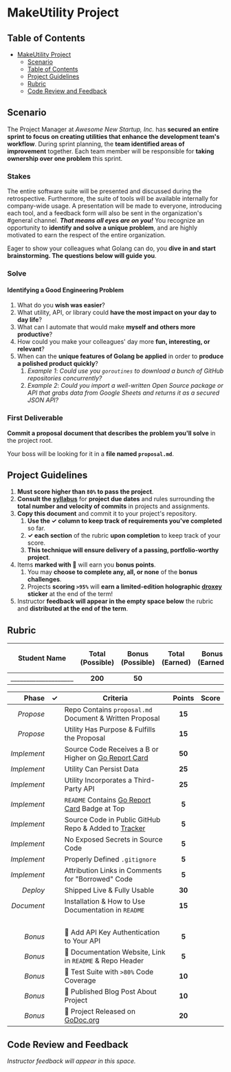 # MakeUtility Project

## Table of Contents

- [MakeUtility Project](#makeutility-project)
  - [Scenario](#scenario)
  - [Table of Contents](#table-of-contents)
  - [Project Guidelines](#project-guidelines)
  - [Rubric](#rubric)
  - [Code Review and Feedback](#code-review-and-feedback)

## Scenario

The Project Manager at _Awesome New Startup, Inc._ has **secured an entire sprint to focus on creating utilities that enhance the development team's workflow**. During sprint planning, the **team identified areas of improvement** together. Each team member will be responsible for **taking ownership over one problem** this sprint. 

### Stakes

The entire software suite will be presented and discussed during the retrospective. Furthermore, the suite of tools will be available internally for company-wide usage. A presentation will be made to everyone, introducing each tool, and a feedback form will also be sent in the organization's #general channel. **_That means all eyes are on you!_** You recognize an opportunity to **identify and solve a unique problem**, and are highly motivated to earn the respect of the entire organization. 

Eager to show your colleagues what Golang can do, you **dive in and start brainstorming. The questions below will guide you**.

### Solve 

#### Identifying a Good Engineering Problem

1. What do you **wish was easier**?
1. What utility, API, or library could **have the most impact on your day to day life**?
1. What can I automate that would make **myself and others more productive**?
1. How could you make your colleagues' day more **fun, interesting, or relevant**?
1. When can the **unique features of Golang be applied** in order to **produce a polished product quickly**?
    1. _Example 1_: _Could use you `goroutines` to download a bunch of GitHub repositories concurrently?_
    1. _Example 2_: _Could you import a well-written Open Source package or API that grabs data from Google Sheets and returns it as a secured JSON API?_

### First Deliverable

**Commit a proposal document that describes the problem you'll solve** in the project root. 

Your boss will be looking for it in a **file named `proposal.md`**.

## Project Guidelines

1. **Must score higher than `80%` to pass the project**.
2.  **Consult the [syllabus](../README.md)** for **project due dates** and rules surrounding the **total number and velocity of commits** in projects and assignments.
3.  **Copy this document** and commit it to your project's repository.
    1.  **Use the ✓ column to keep track of requirements you've completed** so far.
    2.  **✓ each section** of the rubric **upon completion** to keep track of your score.
    3.  **This technique will ensure delivery of a passing, portfolio-worthy project**.
4. Items **marked with 🌟** will earn you **bonus points**.
   1. You may **choose to complete any, all, or none** of the **bonus challenges**.
   2. Projects **scoring `>95%`** will **earn a limited-edition holographic [droxey](https://github.com/droxey) sticker** at the end of the term!
5. Instructor **feedback will appear in the empty space below** the rubric and **distributed at the end of the term**.

## Rubric

| Student Name      | Total<br>(Possible) | Bonus<br>(Possible) | Total<br>(Earned) | Bonus<br>(Earned) | Final Score<br>(Points) | Final % |
| ----------------- | :-----------------: | :-----------------: | :---------------: | :---------------: | :---------------------: | :-----: |
| ____________________ |       **200**       |        **50**       |                   |                   |                         |         |

|       Phase |  ✓  | Criteria                                                                            | Points | Score |
| ----------: | :-: | ----------------------------------------------------------------------------------- | :----: | :---: |
|   _Propose_ |     | Repo Contains `proposal.md` Document & Written Proposal                             | **15** |       |
|   _Propose_ |     | Utility Has Purpose & Fulfills the Proposal                                         | **15** |       |
| _Implement_ |     | Source Code Receives a B or Higher on [Go Report Card](https://goreportcard.com)    | **50** |       |
| _Implement_ |     | Utility Can Persist Data                                                            | **25** |       |
| _Implement_ |     | Utility Incorporates a Third-Party API                                              | **25** |       |
| _Implement_ |     | `README` Contains [Go Report Card](https://goreportcard.com) Badge at Top           |  **5** |       |
| _Implement_ |     | Source Code in Public GitHub Repo & Added to [Tracker](https://make.sc/trackbew2.5) |  **5** |       |
| _Implement_ |     | No Exposed Secrets in Source Code                                                   |  **5** |       |
| _Implement_ |     | Properly Defined `.gitignore`                                                       |  **5** |       |
| _Implement_ |     | Attribution Links in Comments for "Borrowed" Code                                   |  **5** |       |
|    _Deploy_ |     | Shipped Live & Fully Usable                                                         | **30** |       |
|  _Document_ |     | Installation & How to Use Documentation in `README`                                 | **15** |       |
|             |     | &nbsp;                                                                              |        |       |
|     _Bonus_ |     | 🌟 Add API Key Authentication to Your API                                           | **5**  |       |
|     _Bonus_ |     | 🌟 Documentation Website, Link in `README` & Repo Header                            | **5**  |       |
|     _Bonus_ |     | 🌟 Test Suite with `>80%` Code Coverage                                             | **10** |       |
|     _Bonus_ |     | 🌟 Published Blog Post About Project                                                | **10** |       |
|     _Bonus_ |     | 🌟 Project Released on [GoDoc.org](https://godoc.org)                               | **20** |       |

## Code Review and Feedback

_Instructor feedback will appear in this space._
